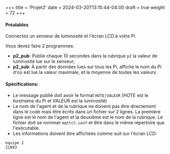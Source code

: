 +++
title = 'Projet2'
date = 2024-03-20T13:15:44-04:00
draft = true
weight = 72
+++

#### Préalables
Connectez un senseur de luminosité et l'écran LCD à votre Pi.

Vous devez faire 2 programmes:
+ **p2_pub**: Publie chaque 10 secondes dans la rubrique `p2` la valeur de luminosité lue sur le senseur;
+ **p2_sub**: À partir des données lues sur tous les Pi, affiche le nom du Pi d'où est lue la valeur maximale, et la moyenne de toutes les valeurs.

#### Spécifications:
+ Le message publié doit avoir le format `HOTE|VALEUR` (HOTE est le _hostname_ du Pi et VALEUR est la luminosité)
+ Le nom de l'agent et de la rubrique ne doivent pas être directement dans le code mais être écrits dans un fichier sur 2 lignes. La première ligne est le nom de l'agent et la deuxième est le nom de la rubrique. Le fichier doit se nommer `mqttcl.conf` et être dans le même répertoire que l'exécutable.
+ Les informations doivent être affichées comme suit sur l'écran LCD:
```
equipe 2
21093
```
